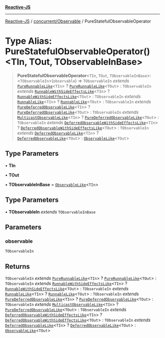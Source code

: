 [**Reactive-JS**](../../../README.md)

***

[Reactive-JS](../../../README.md) / [concurrent/Observable](../README.md) / PureStatefulObservableOperator

# Type Alias: PureStatefulObservableOperator()\<TIn, TOut, TObservableInBase\>

> **PureStatefulObservableOperator**\<`TIn`, `TOut`, `TObservableInBase`\>: \<`TObservableIn`\>(`observable`) => `TObservableIn` *extends* [`PureRunnableLike`](../../interfaces/PureRunnableLike.md)\<`TIn`\> ? [`PureRunnableLike`](../../interfaces/PureRunnableLike.md)\<`TOut`\> : `TObservableIn` *extends* [`RunnableWithSideEffectsLike`](../../interfaces/RunnableWithSideEffectsLike.md)\<`TIn`\> ? [`RunnableWithSideEffectsLike`](../../interfaces/RunnableWithSideEffectsLike.md)\<`TOut`\> : `TObservableIn` *extends* [`RunnableLike`](../../interfaces/RunnableLike.md)\<`TIn`\> ? [`RunnableLike`](../../interfaces/RunnableLike.md)\<`TOut`\> : `TObservableIn` *extends* [`PureDeferredObservableLike`](../../interfaces/PureDeferredObservableLike.md)\<`TIn`\> ? [`PureDeferredObservableLike`](../../interfaces/PureDeferredObservableLike.md)\<`TOut`\> : `TObservableIn` *extends* [`MulticastObservableLike`](../../interfaces/MulticastObservableLike.md)\<`TIn`\> ? [`PureDeferredObservableLike`](../../interfaces/PureDeferredObservableLike.md)\<`TOut`\> : `TObservableIn` *extends* [`DeferredObservableWithSideEffectsLike`](../../interfaces/DeferredObservableWithSideEffectsLike.md)\<`TIn`\> ? [`DeferredObservableWithSideEffectsLike`](../../interfaces/DeferredObservableWithSideEffectsLike.md)\<`TOut`\> : `TObservableIn` *extends* [`DeferredObservableLike`](../../interfaces/DeferredObservableLike.md)\<`TIn`\> ? [`DeferredObservableLike`](../../interfaces/DeferredObservableLike.md)\<`TOut`\> : [`ObservableLike`](../../interfaces/ObservableLike.md)\<`TOut`\>

## Type Parameters

• **TIn**

• **TOut**

• **TObservableInBase** = [`ObservableLike`](../../interfaces/ObservableLike.md)\<`TIn`\>

## Type Parameters

• **TObservableIn** *extends* `TObservableInBase`

## Parameters

### observable

`TObservableIn`

## Returns

`TObservableIn` *extends* [`PureRunnableLike`](../../interfaces/PureRunnableLike.md)\<`TIn`\> ? [`PureRunnableLike`](../../interfaces/PureRunnableLike.md)\<`TOut`\> : `TObservableIn` *extends* [`RunnableWithSideEffectsLike`](../../interfaces/RunnableWithSideEffectsLike.md)\<`TIn`\> ? [`RunnableWithSideEffectsLike`](../../interfaces/RunnableWithSideEffectsLike.md)\<`TOut`\> : `TObservableIn` *extends* [`RunnableLike`](../../interfaces/RunnableLike.md)\<`TIn`\> ? [`RunnableLike`](../../interfaces/RunnableLike.md)\<`TOut`\> : `TObservableIn` *extends* [`PureDeferredObservableLike`](../../interfaces/PureDeferredObservableLike.md)\<`TIn`\> ? [`PureDeferredObservableLike`](../../interfaces/PureDeferredObservableLike.md)\<`TOut`\> : `TObservableIn` *extends* [`MulticastObservableLike`](../../interfaces/MulticastObservableLike.md)\<`TIn`\> ? [`PureDeferredObservableLike`](../../interfaces/PureDeferredObservableLike.md)\<`TOut`\> : `TObservableIn` *extends* [`DeferredObservableWithSideEffectsLike`](../../interfaces/DeferredObservableWithSideEffectsLike.md)\<`TIn`\> ? [`DeferredObservableWithSideEffectsLike`](../../interfaces/DeferredObservableWithSideEffectsLike.md)\<`TOut`\> : `TObservableIn` *extends* [`DeferredObservableLike`](../../interfaces/DeferredObservableLike.md)\<`TIn`\> ? [`DeferredObservableLike`](../../interfaces/DeferredObservableLike.md)\<`TOut`\> : [`ObservableLike`](../../interfaces/ObservableLike.md)\<`TOut`\>
